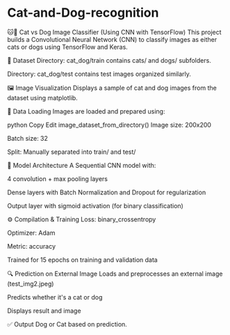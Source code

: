 # Cat-and-Dog-recognition
🐱🐶 Cat vs Dog Image Classifier (Using CNN with TensorFlow)
This project builds a Convolutional Neural Network (CNN) to classify images as either cats or dogs using TensorFlow and Keras.

📁 Dataset
Directory: cat_dog/train contains cats/ and dogs/ subfolders.

Directory: cat_dog/test contains test images organized similarly.

🖼️ Image Visualization
Displays a sample of cat and dog images from the dataset using matplotlib.

🔁 Data Loading
Images are loaded and prepared using:

python
Copy
Edit
image_dataset_from_directory()
Image size: 200x200

Batch size: 32

Split: Manually separated into train/ and test/

🧠 Model Architecture
A Sequential CNN model with:

4 convolution + max pooling layers

Dense layers with Batch Normalization and Dropout for regularization

Output layer with sigmoid activation (for binary classification)

⚙️ Compilation & Training
Loss: binary_crossentropy

Optimizer: Adam

Metric: accuracy

Trained for 15 epochs on training and validation data

🔍 Prediction on External Image
Loads and preprocesses an external image (test_img2.jpeg)

Predicts whether it's a cat or dog

Displays result and image

✅ Output
Dog or Cat based on prediction.

